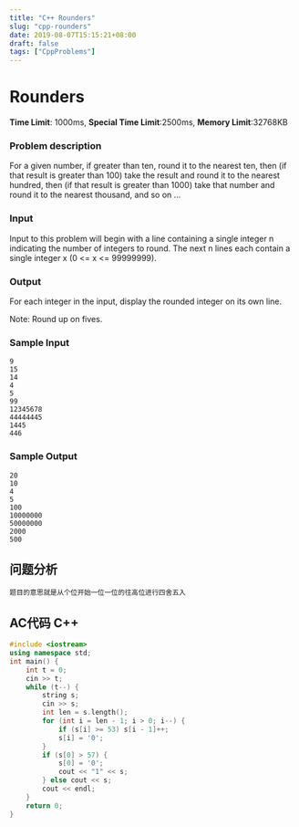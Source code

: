 ```yaml
---
title: "C++ Rounders"
slug: "cpp-rounders"
date: 2019-08-07T15:15:21+08:00
draft: false
tags: ["CppProblems"]
---
```


# Rounders

**Time Limit**: 1000ms, **Special Time Limit**:2500ms, **Memory Limit**:32768KB

### **Problem description**

For a given number, if greater than ten, round it to the nearest ten, then (if that result is greater than 100) take the result and round it to the nearest hundred, then (if that result is greater than 1000) take that number and round it to the nearest thousand, and so on ... 

### **Input**

Input to this problem will begin with a line containing a single integer n indicating the number of integers to round. The next n lines each contain a single integer x (0 <= x <= 99999999).

### **Output**

For each integer in the input, display the rounded integer on its own line. 

Note: Round up on fives.

### **Sample Input**
    9
    15
    14
    4
    5
    99
    12345678
    44444445
    1445
    446
### **Sample Output**
    20
    10
    4
    5
    100
    10000000
    50000000
    2000
    500
## **问题分析**
    题目的意思就是从个位开始一位一位的往高位进行四舍五入
## AC代码 C++

```cpp
#include <iostream>
using namespace std;
int main() {
	int t = 0;
	cin >> t;
	while (t--) {
		string s;
		cin >> s;
		int len = s.length();
		for (int i = len - 1; i > 0; i--) {
			if (s[i] >= 53) s[i - 1]++;
			s[i] = '0';
		}
		if (s[0] > 57) {
			s[0] = '0';
			cout << "1" << s;
		} else cout << s;
		cout << endl;
	}
	return 0;
}
```